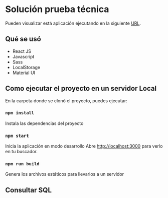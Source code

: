 # Solución prueba técnica

Pueden visualizar está aplicación ejecutando en la siguiente [URL](http://konecta-test.s3-website.us-east-2.amazonaws.com/).

## Qué se usó

- React JS
- Javascript
- Sass
- LocalStorage
- Material UI

## Como ejecutar el proyecto en un servidor Local

En la carpeta donde se clonó el proyecto, puedes ejecutar:

### `npm install`

Instala las dependencias del proyecto

### `npm start`

Inicia la aplicación en modo desarrollo
Abre [http://localhost:3000](http://localhost:3000) para verlo en tu buscador.

### `npm run build`

Genera los archivos estáticos para llevarlos a un servidor

## Consultar SQL
